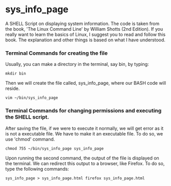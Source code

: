 # sys_info_page
A SHELL Script on displaying system information.
The code is taken from the book, 'The Linux Command Line' by William Shotts (2nd Edition). If you really want to learn the basics of Linux, I suggest you to read and follow this book. The explanation and other things is based on what I have understood.

### Terminal Commands for creating the file

Usually, you can make a directory in the terminal, say bin, by typing:

`mkdir bin`

Then we will create the file called, sys_info_page, where our BASH code will reside. 

`vim ~/bin/sys_info_page`

### Terminal Commands for changing permissions and executing the SHELL script.
After saving the file, if we were to execute it normally, we will get error as it is not a executable file. We have to make it an executable file. To do so, we use 'chmod' command.

`chmod 755 ~/bin/sys_info_page
sys_info_page`

Upon running the second command, the output of the file is displayed on the terminal. We can redirect this output to a browser, like Firefox. To do so, type the following commands:

`sys_info_page > sys_info_page.html
firefox sys_info_page.html`
